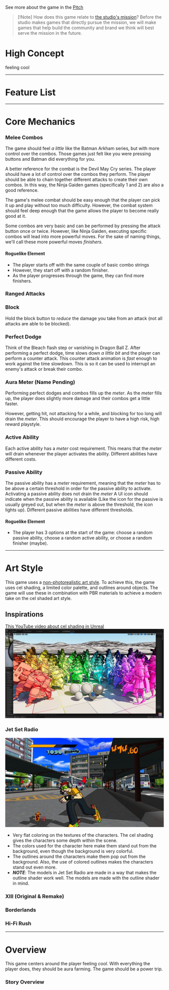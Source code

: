 See more about the game in the [Pitch](<./Pitch.md>)

> [!Note] How does this game relate to [the studio's mission](<../Home.md>)?
> Before the studio makes games that directly pursue the mission, we will make games that help build the community and brand we think will best serve the mission in the future.

# High Concept
feeling cool

---
# Feature List

---
# Core Mechanics
### Melee Combos

The game should feel *a little* like the Batman Arkham series, but with more control over the combos. Those games just felt like you were pressing buttons and Batman did everything for you.

A better reference for the combat is the Devil May Cry series. The player should have a lot of control over the combos they perform. The player should be able to chain together different attacks to create their own combos. In this way, the Ninja Gaiden games (specifically 1 and 2) are also a good reference.

The game's melee combat should be easy enough that the player can pick it up and play without too much difficulty. However, the combat system should feel deep enough that the game allows the player to become really good at it.

Some combos are very basic and can be performed by pressing the attack button once or twice. However, like Ninja Gaiden, executing specific combos will lead into more powerful moves. For the sake of naming things, we'll call these more powerful moves *finishers*.

#### Roguelike Element
- The player starts off with the same couple of basic combo strings
- However, they start off with a random finisher.
- As the player progresses through the game, they can find more finishers.

### Ranged Attacks

### Block

Hold the block button to *reduce* the damage you take from an attack (not all attacks are able to be blocked).

### Perfect Dodge

Think of the Bleach flash step or vanishing in Dragon Ball Z. After performing a perfect dodge, time slows down *a little bit* and the player can perform a counter attack. This counter attack animation is *fast* enough to work against the time slowdown. This is so it can be used to interrupt an enemy's attack or break their combo.

### Aura Meter (Name Pending)

Performing perfect dodges and combos fills up the *meter*. As the *meter* fills up, the player does slightly more damage and their combos get a little faster.

However, getting hit, not attacking for a while, and blocking for too long will drain the *meter*. This should encourage the player to have a high risk, high reward playstyle.

### Active Ability

Each active ability has a *meter* cost requirement. This means that the *meter* will drain whenever the player activates the ability. Different abilities have different costs.

### Passive Ability

The passive ability has a *meter* requirement, meaning that the *meter* has to be above a certain threshold in order for the passive ability to activate. Activating a passive ability does not drain the *meter* A UI icon should indicate when the passive ability is available (Like the icon for the passive is usually greyed out, but when the *meter* is above the threshold, the icon lights up). Different passive abilities have different thresholds.

#### Roguelike Element
- The player has 3 options at the start of the game: choose a random passive ability, choose a random active ability, or choose a random finisher (maybe).

---
# Art Style

This game uses a [non-photorealistic art style](https://en.wikipedia.org/wiki/Non-photorealistic_rendering). To achieve this, the game uses cel shading, a limited color palette, and outlines around objects. The game will use these in combination with PBR materials to achieve a modern take on the cel shaded art style.

## Inspirations

[This YouTube video about cel shading in Unreal](https://www.youtube.com/watch?v=eBS3BOI5KnM&ab_channel=VisualTechArt)
![](<../_META/Attachments/Pasted image 20250218005044.png>)

### Jet Set Radio
![](<../_META/Attachments/screen_shot_2446.jpeg>)

- Very flat coloring on the textures of the characters. The cel shading gives the characters some depth within the scene.
- The colors used for the character here make them stand out from the background, even though the background is very colorful.
- The outlines around the characters make them pop out from the background. Also, the use of colored outlines makes the characters stand out even more.
- ***NOTE***: The models in Jet Set Radio are made in a way that makes the outline shader work well. The models are made with the outline shader in mind.

### XIII (Original & Remake)

### Borderlands

### Hi-Fi Rush

---
# Overview

This game centers around the player feeling *cool*. With everything the player does, they should be aura farming. The game should be a power trip.

### Story Overview
